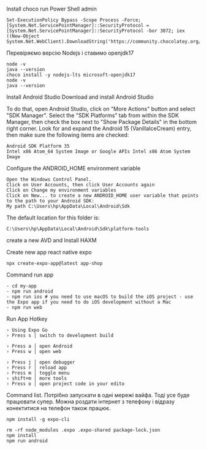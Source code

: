 Install choco run Power Shell admin

```
Set-ExecutionPolicy Bypass -Scope Process -Force; [System.Net.ServicePointManager]::SecurityProtocol = [System.Net.ServicePointManager]::SecurityProtocol -bor 3072; iex ((New-Object System.Net.WebClient).DownloadString('https://community.chocolatey.org/install.ps1'))
```

Перевіряємо версію Nodejs і ставимо openjdk17

```
node -v
java --version
choco install -y nodejs-lts microsoft-openjdk17
node -v
java --version
```

Install Android Studio Download and install Android Studio

To do that, open Android Studio, click on "More Actions" button and select "SDK Manager". 
Select the "SDK Platforms" tab from within the SDK Manager, then check the box next to "Show Package Details" in the bottom right corner. 
Look for and expand the Android 15 (VanillaIceCream) entry, then make sure the following items are checked:

```
Android SDK Platform 35
Intel x86 Atom_64 System Image or Google APIs Intel x86 Atom System Image
```

Configure the ANDROID_HOME environment variable

```
Open the Windows Control Panel.
Click on User Accounts, then click User Accounts again
Click on Change my environment variables
Click on New... to create a new ANDROID_HOME user variable that points to the path to your Android SDK:
My path C:\Users\hp\AppData\Local\Android\Sdk
```

The default location for this folder is:

```
C:\Users\hp\AppData\Local\Android\Sdk\platform-tools
```

create a new AVD and Install HAXM

Create new app react native expo

```
npx create-expo-app@latest app-shop
```

Command run app

```
- cd my-app
- npm run android
- npm run ios # you need to use macOS to build the iOS project - use the Expo app if you need to do iOS development without a Mac
- npm run web
```

Run App Hotkey

```
› Using Expo Go
› Press s │ switch to development build

› Press a │ open Android
› Press w │ open web

› Press j │ open debugger
› Press r │ reload app
› Press m │ toggle menu
› shift+m │ more tools
› Press o │ open project code in your edito
```

Command list. Потрібно запускати в одні мережі вайфа. Тоді усе буде працювати супер.
Можна роздати інтернет з телефону і відразу конектитися на телефон також працює.
```
npm install -g expo-cli

rm -rf node_modules .expo .expo-shared package-lock.json
npm install
npm run android

```